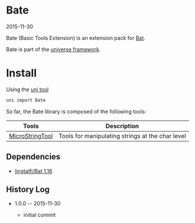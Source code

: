 Bate
==========
2015-11-30





Bate (Basic Tools Extension) is an extension pack for [Bat](https://github.com/lingtalfi/Bat).




Bate is part of the [universe framework](https://github.com/karayabin/universe-snapshot).


Install
=============


Using the [uni tool](https://github.com/lingtalfi/universe-naive-importer)
```bash
uni import Bate
```





So far, the Bate library is composed of the following tools:



Tools       |       Description
----------- | -----------------------
[MicroStringTool]( https://github.com/lingtalfi/Bate/blob/master/MicroStringTool.md )          |       Tools for manipulating strings at the char level



Dependencies
------------------

- [lingtalfi/Bat 1.16](https://github.com/lingtalfi/Bat)



History Log
------------------
    
- 1.0.0 -- 2015-11-30

    - initial commit
    
    